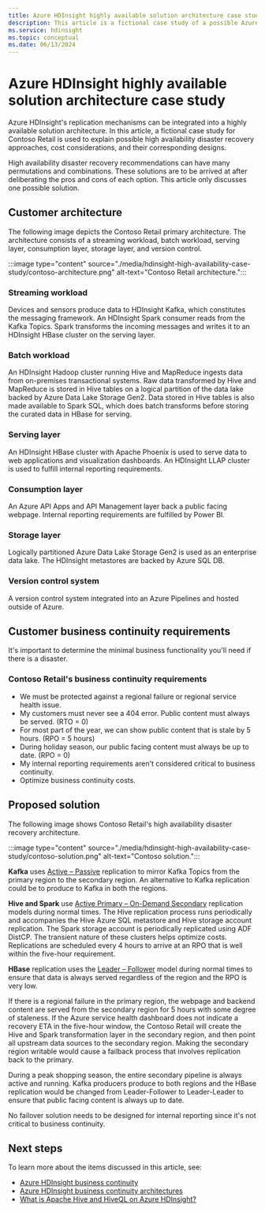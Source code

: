 ```yaml
---
title: Azure HDInsight highly available solution architecture case study
description: This article is a fictional case study of a possible Azure HDInsight highly available solution architecture.
ms.service: hdinsight
ms.topic: conceptual
ms.date: 06/13/2024
---
```


# Azure HDInsight highly available solution architecture case study

Azure HDInsight's replication mechanisms can be integrated into a highly available solution architecture. In this article, a fictional case study for Contoso Retail is used to explain possible high availability disaster recovery approaches, cost considerations, and their corresponding designs.

High availability disaster recovery recommendations can have many permutations and combinations. These solutions are to be arrived at after deliberating the pros and cons of each option. This article only discusses one possible solution.

## Customer architecture

The following image depicts the Contoso Retail primary architecture. The architecture consists of a streaming workload, batch workload, serving layer, consumption layer, storage layer, and version control.

:::image type="content" source="./media/hdinsight-high-availability-case-study/contoso-architecture.png" alt-text="Contoso Retail architecture.":::

### Streaming workload

Devices and sensors produce data to HDInsight Kafka, which constitutes the messaging framework. An HDInsight Spark consumer reads from the Kafka Topics. Spark transforms the incoming messages and writes it to an HDInsight HBase cluster on the serving layer.

### Batch workload

An HDInsight Hadoop cluster running Hive and MapReduce ingests data from on-premises transactional systems. Raw data transformed by Hive and MapReduce is stored in Hive tables on a logical partition of the data lake backed by Azure Data Lake Storage Gen2. Data stored in Hive tables is also made available to Spark SQL, which does batch transforms before storing the curated data in HBase for serving.

### Serving layer

An HDInsight HBase cluster with Apache Phoenix is used to serve data to web applications and visualization dashboards. An HDInsight LLAP cluster is used to fulfill internal reporting requirements.

### Consumption layer

An Azure API Apps and API Management layer back a public facing webpage. Internal reporting requirements are fulfilled by Power BI.

### Storage layer

Logically partitioned Azure Data Lake Storage Gen2 is used as an enterprise data lake. The HDInsight metastores are backed by Azure SQL DB.

### Version control system

A version control system integrated into an Azure Pipelines and hosted outside of Azure.

## Customer business continuity requirements

It's important to determine the minimal business functionality you'll need if there is a disaster.

### Contoso Retail's business continuity requirements

* We must be protected against a regional failure or regional service health issue.
* My customers must never see a 404 error. Public content must always be served. (RTO = 0)  
* For most part of the year, we can show public content that is stale by 5 hours. (RPO = 5 hours)
* During holiday season, our public facing content must always be up to date. (RPO = 0)
* My internal reporting requirements aren't considered critical to business continuity.
* Optimize business continuity costs.

## Proposed solution

The following image shows Contoso Retail's high availability disaster recovery architecture.

:::image type="content" source="./media/hdinsight-high-availability-case-study/contoso-solution.png" alt-text="Contoso solution.":::

**Kafka** uses [Active – Passive](hdinsight-business-continuity-architecture.md#apache-kafka) replication to mirror Kafka Topics from the primary region to the secondary region. An alternative to Kafka replication could be to produce to Kafka in both the regions.

**Hive and Spark** use [Active Primary – On-Demand Secondary](hdinsight-business-continuity-architecture.md#apache-spark) replication models during normal times. The Hive replication process runs periodically and accompanies the Hive Azure SQL metastore and Hive storage account replication. The Spark storage account is periodically replicated using ADF DistCP. The transient nature of these clusters helps optimize costs. Replications are scheduled every 4 hours to arrive at an RPO that is well within the five-hour requirement.

**HBase** replication uses the [Leader – Follower](hdinsight-business-continuity-architecture.md#apache-hbase) model during normal times to ensure that data is always served regardless of the region and the RPO is very low.

If there is a regional failure in the primary region, the webpage and backend content are served from the secondary region for 5 hours with some degree of staleness. If the Azure service health dashboard does not indicate a recovery ETA in the five-hour window, the Contoso Retail will create the Hive and Spark transformation layer in the secondary region, and then point all upstream data sources to the secondary region. Making the secondary region writable would cause a failback process that involves replication back to the primary.

During a peak shopping season, the entire secondary pipeline is always active and running. Kafka producers produce to both regions and the HBase replication would be changed from Leader-Follower to Leader-Leader to ensure that public facing content is always up to date.

No failover solution needs to be designed for internal reporting since it's not critical to business continuity.

## Next steps

To learn more about the items discussed in this article, see:

* [Azure HDInsight business continuity](./hdinsight-business-continuity.md)
* [Azure HDInsight business continuity architectures](./hdinsight-business-continuity-architecture.md)
* [What is Apache Hive and HiveQL on Azure HDInsight?](./hadoop/hdinsight-use-hive.md)
